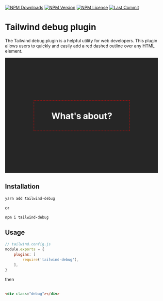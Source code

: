 [![NPM Downloads](https://img.shields.io/npm/dm/tailwind-debug?style=for-the-badge)](https://www.npmjs.com/package/tailwind-debug)
[![NPM Version](https://img.shields.io/npm/v/tailwind-debug?style=for-the-badge)](https://www.npmjs.com/package/tailwind-debug)
[![NPM License](https://img.shields.io/npm/l/tailwind-debug?style=for-the-badge)](https://github.com/OzzyCzech/tailwind-debug/blob/main/LICENSE)
[![Last Commit](https://img.shields.io/github/last-commit/OzzyCzech/tailwind-debug?style=for-the-badge)](https://github.com/OzzyCzech/tailwind-debug/commit/main)

# Tailwind debug plugin

The Tailwind debug plugin is a helpful utility for web developers. This plugin allows users to quickly and easily add a red dashed outline over any HTML element.

![What's about?](tailwind-debug.png)

## Installation

```bash
yarn add tailwind-debug
```

or

```bash
npm i tailwind-debug
```

## Usage

```js
// tailwind.config.js
module.exports = {
	plugins: [
		require('tailwind-debug'),
	],
}
```

then

```html

<div class="debug"></div>
```